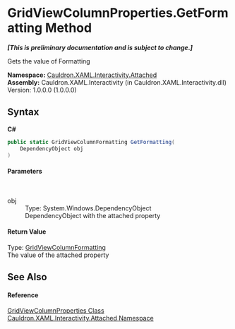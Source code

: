 # GridViewColumnProperties.GetFormatting Method 
 _**\[This is preliminary documentation and is subject to change.\]**_

Gets the value of Formatting

**Namespace:**&nbsp;<a href="N_Cauldron_XAML_Interactivity_Attached">Cauldron.XAML.Interactivity.Attached</a><br />**Assembly:**&nbsp;Cauldron.XAML.Interactivity (in Cauldron.XAML.Interactivity.dll) Version: 1.0.0.0 (1.0.0.0)

## Syntax

**C#**<br />
``` C#
public static GridViewColumnFormatting GetFormatting(
	DependencyObject obj
)
```


#### Parameters
&nbsp;<dl><dt>obj</dt><dd>Type: System.Windows.DependencyObject<br />DependencyObject with the attached property</dd></dl>

#### Return Value
Type: <a href="T_Cauldron_XAML_Interactivity_GridViewColumnFormatting">GridViewColumnFormatting</a><br />The value of the attached property

## See Also


#### Reference
<a href="T_Cauldron_XAML_Interactivity_Attached_GridViewColumnProperties">GridViewColumnProperties Class</a><br /><a href="N_Cauldron_XAML_Interactivity_Attached">Cauldron.XAML.Interactivity.Attached Namespace</a><br />
